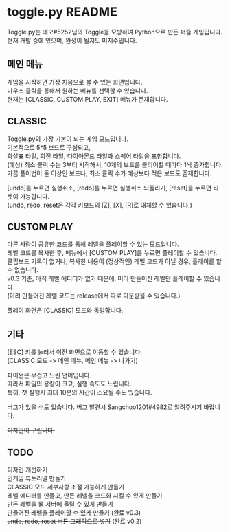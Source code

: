 # toggle.py README
Toggle.py는 데오#5252님의 Toggle을 모방하여 Python으로 만든 퍼즐 게임입니다.   
현재 개발 중에 있으며, 완성이 될지도 미지수입니다.   

## 메인 메뉴
게임을 시작하면 가장 처음으로 볼 수 있는 화면입니다.   
마우스 클릭을 통해서 원하는 메뉴를 선택할 수 있습니다.   
현재는 [CLASSIC, CUSTOM PLAY, EXIT] 메뉴가 존재합니다.   

## CLASSIC
Toggle.py의 가장 기본이 되는 게임 모드입니다.   
기본적으로 5*5 보드로 구성되고,   
화살표 타일, 회전 타일, 다이아몬드 타일과 스퀘어 타일을 포함합니다.   
(예상) 최소 클릭 수는 3부터 시작해서, 10개의 보드를 클리어할 때마다 1씩 증가합니다.   
가끔 풀이법이 둘 이상인 보드나, 최소 클릭 수가 예상보다 적은 보드도 존재합니다.   

[undo]를 누르면 실행취소, [redo]를 누르면 실행취소 되돌리기, [reset]을 누르면 리셋이 가능합니다.   
(undo, redo, reset은 각각 키보드의 [Z], [X], [R]로 대체할 수 있습니다.)   

## CUSTOM PLAY
다른 사람이 공유한 코드를 통해 레벨을 플레이할 수 있는 모드입니다.   
레벨 코드를 복사한 후, 메뉴에서 [CUSTOM PLAY]를 누르면 플레이할 수 있습니다.   
클립보드 기록이 없거나, 복사한 내용이 (정상적인) 레벨 코드가 아닐 경우, 플레이를 할 수 없습니다.   
v0.3 기준, 아직 레벨 에디터가 없기 때문에, 미리 만들어진 레벨만 플레이할 수 있습니다.   
(미리 만들어진 레벨 코드는 release에서 따로 다운받을 수 있습니다.)   

플레이 화면은 [CLASSIC] 모드와 동일합니다.   

## 기타
[ESC] 키를 눌러서 이전 화면으로 이동할 수 있습니다.   
(CLASSIC 모드 -> 메인 메뉴, 메인 메뉴 -> 나가기)   

파이썬은 무겁고 느린 언어입니다.   
따라서 파일의 용량이 크고, 실행 속도도 느립니다.   
특히, 첫 실행시 최대 10분의 시간이 소요될 수도 있습니다.   

버그가 있을 수도 있습니다. 버그 발견시 Sangchoo1201#4982로 알려주시기 바랍니다.   

~~디자인이 구립니다.~~   

## TODO
디자인 개선하기   
인게임 튜토리얼 만들기   
CLASSIC 모드 세부사항 조절 가능하게 만들기   
레벨 에디터를 만들고, 만든 레벨을 코드화 시킬 수 있게 만들기   
만든 레벨을 웹 서버에 올릴 수 있게 만들기   
~~만들어진 레벨을 플레이할 수 있게 만들기~~ (완료 v0.3)   
~~undo, redo, reset 버튼 그래픽으로 넣기~~ (완료 v0.2)   
